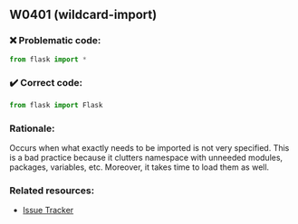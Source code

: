 ## W0401 (wildcard-import)

### :x: Problematic code:

```python
from flask import *
```

### :heavy_check_mark: Correct code:

```python
from flask import Flask
```

### Rationale:

Occurs when what exactly needs to be imported is not very specified.
This is a bad practice because it clutters namespace with unneeded modules,
packages, variables, etc. Moreover, it takes time to load them as well.

### Related resources:

- [Issue Tracker](https://github.com/PyCQA/pylint/issues?q=is%3Aissue+%22wildcard-import%22+OR+%22W0401%22)
